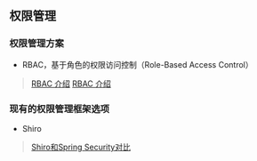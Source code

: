 ## 权限管理
### 权限管理方案
- RBAC，基于角色的权限访问控制（Role-Based Access Control）
> [RBAC 介绍](https://www.sojson.com/blog/141.html)
> [RBAC 介绍](https://globeeip.iteye.com/blog/1236167)
### 现有的权限管理框架选项
-  Shiro
> [Shiro和Spring Security对比](https://blog.csdn.net/liyuejin/article/details/77838868)
<!--stackedit_data:
eyJoaXN0b3J5IjpbMTY2OTEwNTE1MSw3NjU4NTI0OTQsLTEyOD
kyNjU4NDYsMTA2ODQwMDE3MV19
-->
